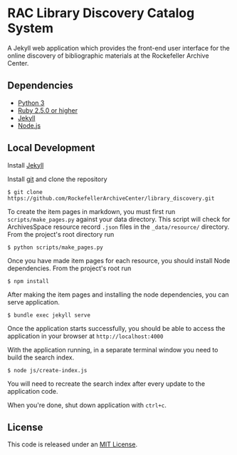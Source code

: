 # RAC Library Discovery Catalog System

A Jekyll web application which provides the front-end user interface for the online discovery of bibliographic materials at the Rockefeller Archive Center.

## Dependencies

* [Python 3](https://www.python.org/download/releases/3.0/)
* [Ruby 2.5.0 or higher](https://www.ruby-lang.org/en/)
* [Jekyll](https://jekyllrb.com/)
* [Node.js](https://nodejs.org/en/)

## Local Development

Install [Jekyll](https://jekyllrb.com/docs/installation/)

Install [git](https://git-scm.com/) and clone the repository

    $ git clone https://github.com/RockefellerArchiveCenter/library_discovery.git

To create the item pages in markdown, you must first run `scripts/make_pages.py` against your data directory. This script will check for ArchivesSpace resource record `.json` files in the `_data/resource/` directory. From the project's root directory run

    $ python scripts/make_pages.py

Once you have made item pages for each resource, you should install Node dependencies. From the project's root run

    $ npm install

After making the item pages and installing the node dependencies, you can serve application.

    $ bundle exec jekyll serve

Once the application starts successfully, you should be able to access the application in your browser at `http://localhost:4000`

With the application running, in a separate terminal window you need to build the search index.

    $ node js/create-index.js

You will need to recreate the search index after every update to the application code.

When you're done, shut down application with `ctrl+c`.

## License

This code is released under an [MIT License](LICENSE).
